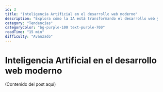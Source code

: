 ```yaml
---
id: 3
title: "Inteligencia Artificial en el desarrollo web moderno"
description: "Explora cómo la IA está transformando el desarrollo web y qué herramientas puedes implementar en tus proyectos hoy."
category: "Tendencias"
categoryColor: "bg-purple-100 text-purple-700"
readTime: "15 min"
difficulty: "Avanzado"
---
```


# Inteligencia Artificial en el desarrollo web moderno

(Contenido del post aquí)
